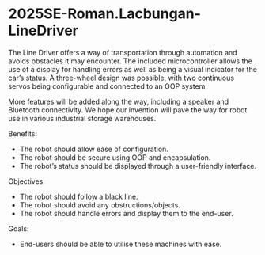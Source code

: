 # 2025SE-Roman.Lacbungan-LineDriver

The Line Driver offers a way of transportation through automation and avoids obstacles it may encounter. The included microcontroller allows the use of a display for handling errors as well as being a visual indicator for the car’s status. A three-wheel design was possible, with two continuous servos being configurable and connected to an OOP system.  

More features will be added along the way, including a speaker and Bluetooth connectivity. We hope our invention will pave the way for robot use in various industrial storage warehouses. 

Benefits: 
* The robot should allow ease of configuration. 
* The robot should be secure using OOP and encapsulation. 
* The robot’s status should be displayed through a user-friendly interface. 

Objectives: 
* The robot should follow a black line. 
* The robot should avoid any obstructions/objects. 
* The robot should handle errors and display them to the end-user. 

Goals: 
* End-users should be able to utilise these machines with ease. 

